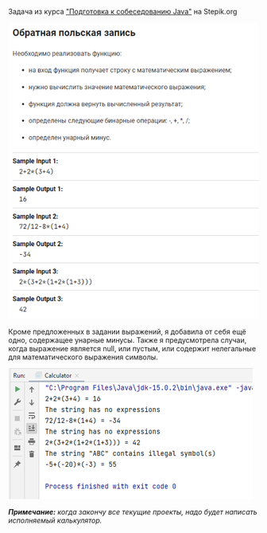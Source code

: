 <p>Задача из курса <a href="https://stepik.org/course/56704">"Подготовка к собеседованию Java"</a> на Stepik.org</p>

![img.png](img.png)

<p>Кроме предложенных в задании выражений, я добавила от себя ещё одно, содержащее унарные минусы. Также я предусмотрела 
случаи, когда выражение является null, или пустым, или содержит нелегальные для математического выражения
символы.</p>

![img_1.png](img_1.png)

<b><i>Примечание:</b> когда закончу все текущие проекты, надо будет написать исполняемый калькулятор.</i>